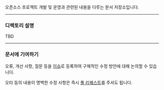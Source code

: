 오픈소스 프로젝트 개발 및 운영과 관련된 내용을 다루는 문서 저장소입니다.

- - -

### 디렉토리 설명

TBD

- - -

### 문서에 기여하기

오류, 개선 사항, 질문 등을 [이슈](https://github.com/joojis/OSS-Guide/issues)로 등록하여 구체적인 수정 방안에 대해 논의할 수 있습니다.

오타 등의 내용이 명백한 수정 사항은 즉시 [풀 리퀘스트](https://github.com/joojis/OSS-Guide/pulls)를 주셔도 됩니다.
